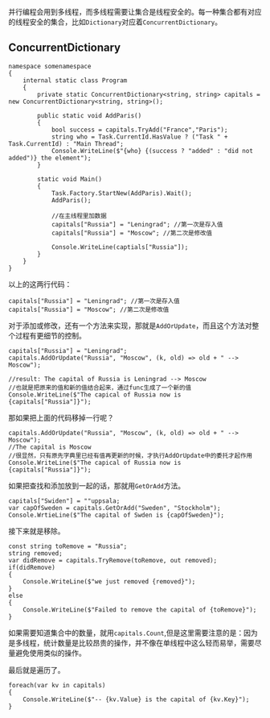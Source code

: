 并行编程会用到多线程，而多线程需要让集合是线程安全的。每一种集合都有对应的线程安全的集合，比如`Dictionary`对应着`ConcurrentDictionary`。

## ConcurrentDictionary ##

```
namespace somenamespace
{
	internal static class Program
	{
		private static ConcurrentDictionary<string, string> capitals = new ConcurrentDictionary<string, string>();

		public static void AddParis()
		{
			bool success = capitals.TryAdd("France","Paris");
			string who = Task.CurrentId.HasValue ? ("Task " + Task.CurrentId) : "Main Thread";
			Console.WriteLine($"{who} {(success ? "added" : "did not added")} the element");
		}

		static void Main()
		{
			Task.Factory.StartNew(AddParis).Wait();
			AddParis();

			//在主线程里加数据
			capitals["Russia"] = "Leningrad"; //第一次是存入值
			capitals["Russia"] = "Moscow"; //第二次是修改值

			Console.WriteLine(captials["Russia"]);
		}
	}
}
```

以上的这两行代码：

```
capitals["Russia"] = "Leningrad"; //第一次是存入值
capitals["Russia"] = "Moscow"; //第二次是修改值
```

对于添加或修改，还有一个方法来实现，那就是`AddOrUpdate`，而且这个方法对整个过程有更细节的控制。

```
capitals["Russia"] = "Leningrad";
capitals.AddOrUpdate("Russia", "Moscow", (k, old) => old + " --> Moscow");

//result: The capital of Russia is Leningrad --> Moscow
//也就是把原来的值和新的值结合起来，通过func生成了一个新的值
Console.WriteLine($"The capical of Russia now is {capitals["Russia"]}");
```

那如果把上面的代码移掉一行呢？

```
capitals.AddOrUpdate("Russia", "Moscow", (k, old) => old + " --> Moscow");
//The capital is Moscow
//很显然，只有原先字典里已经有值再更新的时候，才执行AddOrUpdate中的委托才起作用
Console.WriteLine($"The capical of Russia now is {capitals["Russia"]}");
```

如果把查找和添加放到一起的话，那就用`GetOrAdd`方法。

```
capitals["Swiden"] = ""uppsala;
var capOfSweden = capitals.GetOrAdd("Sweden", "Stockholm");
Console.WrtieLine($"The capital of Swden is {capOfSweden}");
```

接下来就是移除。

```
const string toRemove = "Russia";
string removed;
var didRemove = capitals.TryRemove(toRemove, out removed);
if(didRemove)
{
	Console.WriteLine($"we just removed {removed}");
}
else
{
	Console.WriteLine($"Failed to remove the capital of {toRemove}");
}
```

如果需要知道集合中的数量，就用`capitals.Count`,但是这里需要注意的是：因为是多线程，统计数量是比较昂贵的操作，并不像在单线程中这么轻而易举，需要尽量避免使用类似的操作。

最后就是遍历了。

```
foreach(var kv in capitals)
{
	Console.WriteLine($"-- {kv.Value} is the capital of {kv.Key}");
}
```
